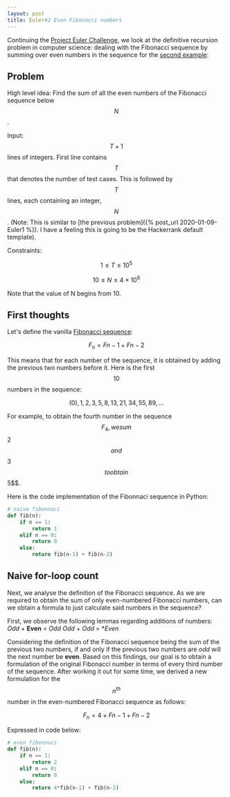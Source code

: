 ```yaml
---
layout: post
title: Euler#2 Even Fibonacci numbers
---
```


Continuing the [Project Euler Challenge](https://projecteuler.net/), we look at the definitive recursion problem in computer science: dealing with the Fibonacci sequence by summing over even numbers in the sequence for the [second example](https://www.hackerrank.com/contests/projecteuler/challenges/euler002/problem):

## Problem
High level idea: Find the sum of all the even numbers of the Fibonacci sequence below $$N$$.

Input: $$T+1$$ lines of integers. First line contains $$T$$ that denotes the number of test cases. This is followed by $$T$$ lines, each containing an integer, $$N$$. (Note: This is similar to [the previous problem]({% post_url 2020-01-09-Euler1 %}). I have a feeling this is going to be the Hackerrank default template).

Constraints:

$$1 \leq T \leq 10^5$$

$$10 \leq N \leq 4 \times 10^6$$

Note that the value of N begins from 10.

## First thoughts
Let's define the vanilla [Fibonacci sequence](https://en.wikipedia.org/wiki/Fibonacci_number):

$$F_{n} = F{n-1} + F{n-2}$$

This means that for each number of the sequence, it is obtained by adding the previous two numbers before it. Here is the first $$10$$ numbers in the sequence:

$$(0),1,2,3,5,8,13,21,34,55,89,\ldots$$

For example, to obtain the fourth number in the sequence $$F_{4}, we sum $$2$$ and $$3$$ to obtain $$5$$.

Here is the code implementation of the Fibonnaci sequence in Python:

```python
# naive fibonnaci
def fib(n):
    if n == 1:
        return 1
    elif n == 0:
        return 0
    else:
        return fib(n-1) + fib(n-2)
```

## Naive for-loop count
Next, we analyse the definition of the Fibonacci sequence. As we are required to obtain the sum of only even-numbered Fibonacci numbers, can we obtain a formula to just calculate said numbers in the sequence?

First, we observe the following lemmas regarding additions of numbers:
*Odd* + **Even** = *Odd*
*Odd* + *Odd* = **Even*

Considering the definition of the Fibonacci sequence being the sum of the previous two numbers, if and only if the previous two numbers are *odd* will the next number be **even**. Based on this findings, our goal is to obtain a formulation of the original Fibonacci number in terms of every third number of the sequence. After working it out for some time, we derived a new formulation for the $$n^{th}$$ number in the even-numbered Fibonacci sequence as follows:

$$F_{n} = 4 \times F{n-1} + F{n-2}$$

Expressed in code below:

```python
# even fibonnaci
def fib(n):
    if n == 1:
        return 2
    elif n == 0:
        return 0
    else:
        return 4*fib(n-1) + fib(n-2)
```
